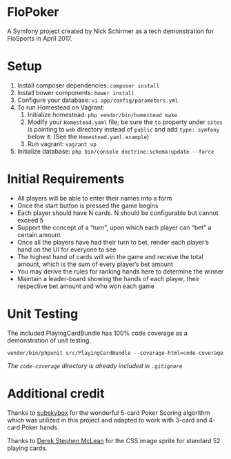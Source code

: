 FloPoker
========

A Symfony project created by Nick Schirmer as a tech demonstration for FloSports in April 2017.

# Setup

1. Install composer dependencies: `composer install`
2. Install bower components: `bower install`
3. Configure your database: `vi app/config/parameters.yml`
4. To run Homestead on Vagrant:
    1. Initialize homestead: `php vendor/bin/homestead make`
    2. Modify your `Homestead.yaml` file; be sure the `to` property under `sites`
    is pointing to `web` directory instead of `public` and add `type: symfony` below it. (See the `Homestead.yaml.example`)
    3. Run vagrant: `vagrant up`
5. Initialize database: `php bin/console doctrine:schema:update --force`

# Initial Requirements

* All players will be able to enter their names into a form
* Once the start button is pressed the game begins
* Each player should have N cards. N should be configurable but cannot exceed 5
* Support the concept of a “turn”, upon which each player can “bet” a certain amount
* Once all the players have had their turn to bet, render each player’s hand on the UI for everyone to see
* The highest hand of cards will win the game and receive the total amount, which is the sum of every player’s bet amount
* You may derive the rules for ranking hands here to determine the winner
* Maintain a leader-board showing the hands of each player, their respective bet amount and who won each game

# Unit Testing
The included PlayingCardBundle has 100% code coverage as a demonstration of unit testing.

`vendor/bin/phpunit src/PlayingCardBundle --coverage-html=code-coverage`

_The `code-coverage` directory is already included in `.gitignore`_

# Additional credit
Thanks to [subskybox](https://www.codeproject.com/articles/569271/a-poker-hand-analyzer-in-javascript-using-bit-math) 
for the wonderful 5-card Poker Scoring algorithm which was utilized in this project and adapted to work with 
3-card and 4-card Poker hands.

Thanks to [Derek Stephen McLean](https://github.com/delboy1978uk/playing-cards) for the CSS image sprite for standard 52 playing cards.
